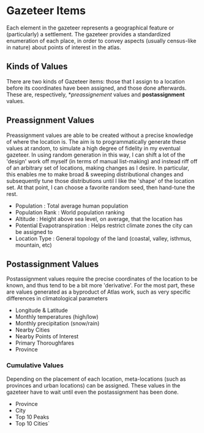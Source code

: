 # Gazeteer Items

Each element in the gazeteer represents a geographical feature or (particularly) a settlement. The gazeteer provides a standardized enumeration of each place, in order to convey aspects (usually census-like in nature) about points of interest in the atlas.

## Kinds of Values

There are two kinds of Gazeteer items: those that I assign to a location before its coordinates have been assigned, and those done afterwards. These are, respectively, **preassignement* values and **postassignment** values.

## Preassignment Values

Preassignment values are able to be created without a precise knowledge of where the location is. The aim is to programmatically generate these values at random, to simulate a high degree of fidelity in my eventual gazeteer. In using random generation in this way, I can shift a lot of the 'design' work off myself (in terms of manual list-making) and instead riff off of an arbitrary set of locations, making changes as I desire. In particular, this enables me to make broad & sweeping distributional changes and subsequently tune those distributions until I like the 'shape' of the location set. At that point, I can choose a favorite random seed, then hand-tune the rest.

- Population : Total average human population
- Population Rank : World population ranking
- Altitude : Height above sea level, on average, that the location has
- Potential Evapotranspiration : Helps restrict climate zones the city can be assigned to
- Location Type : General topology of the land (coastal, valley, isthmus, mountain, etc)

## Postassignment Values

Postassignment values require the precise coordinates of the location to be known, and thus tend to be a bit more 'derivative'. For the most part, these are values generated as a byproduct of Atlas work, such as very specific differences in climatological parameters

- Longitude & Latitude
- Monthly temperatures (high/low)
- Monthly precipitation (snow/rain)
- Nearby Cities
- Nearby Points of Interest
- Primary Thoroughfares
- Province

### Cumulative Values

Depending on the placement of each location, meta-locations (such as provinces and urban locations) can be assigned. These values in the gazeteer have to wait until even the postassignment has been done.

- Province
- City
- Top 10 Peaks
- Top 10 Cities`
